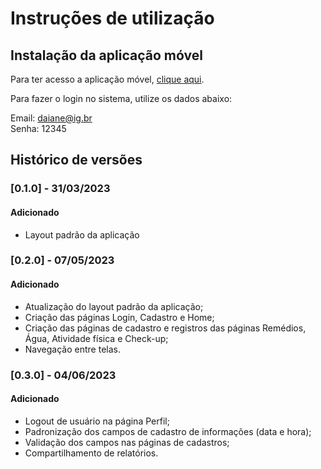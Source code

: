 # Instruções de utilização

## Instalação da aplicação móvel

Para ter acesso a aplicação móvel, <a href="https://snack.expo.dev/@procopiodaiane/atual">clique aqui</a>.

Para fazer o login no sistema, utilize os dados abaixo:

Email: daiane@ig.br
<br>
Senha: 12345

## Histórico de versões

### [0.1.0] - 31/03/2023
#### Adicionado
- Layout padrão da aplicação

### [0.2.0] - 07/05/2023
#### Adicionado
- Atualização do layout padrão da aplicação;
- Criação das páginas Login, Cadastro e Home;
- Criação das páginas de cadastro e registros das páginas Remédios, Água, Atividade física e Check-up;
- Navegação entre telas.

### [0.3.0] - 04/06/2023
#### Adicionado
- Logout de usuário na página Perfil;
- Padronização dos campos de cadastro de informações (data e hora);
- Validação dos campos nas páginas de cadastros;
- Compartilhamento de relatórios.
